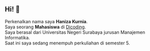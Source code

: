## Hi! 👋<br>
Perkenalkan nama saya **Haniza Kurnia**.<br>
Saya seorang **Mahasiswa** di [Dicoding](https://www.dicoding.com/).<br>
Saya berasal dari Universitas Negeri Surabaya jurusan Manajemen Informatika.<br>
Saat ini saya sedang menempuh perkuliahan di semester 5.<br>
